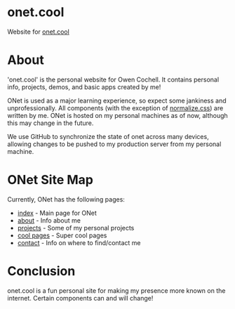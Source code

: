# onet.cool
Website for [onet.cool](https://www.onet.cool)

# About

'onet.cool' is the personal website for Owen Cochell.
It contains personal info, projects, demos, and basic apps created by me!

ONet is used as a major learning experience, 
so expect some jankiness and unprofessionally.
All components
(with the exception of [normalize.css](https://necolas.github.io/normalize.css/))
are written by me.
ONet is hosted on my personal machines as of now,
although this may change in the future.

We use GitHub to synchronize the state of onet across many devices,
allowing changes to be pushed to my production server from my personal machine.

# ONet Site Map
Currently, ONet has the following pages:

* [index](https://www.onet.cool/index.html) - Main page for ONet
* [about](https://www.onet.cool/about.html) - Info about me
* [projects](https://www.onet.cool/projects.html) - Some of my personal projects
* [cool pages](https://www.onet.cool/cool_pages.html) - Super cool pages
* [contact](https://www.onet.cool/contact.html) - Info on where to find/contact me

# Conclusion

onet.cool is a fun personal site for making my presence more known on the internet.
Certain components can and will change!